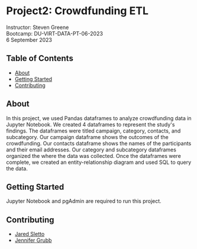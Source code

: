 # Project2: Crowdfunding ETL  
Instructor:  Steven Greene  
Bootcamp:  DU-VIRT-DATA-PT-06-2023  
6 September 2023  

## Table of Contents
- [About](#about)
- [Getting Started](#getting_started)
- [Contributing](#contributing)
  
## About
In this project, we used Pandas dataframes to analyze crowdfunding data in Jupyter Notebook. We created 4 dataframes to represent the study's findings. The dataframes were titled campaign, category, contacts, and subcategory. Our campaign dataframe shows the outcomes of the crowdfunding. Our contacts dataframe shows the names of the participants and their email addresses. Our category and subcategory dataframes organized the where the data was collected. Once the dataframes were complete, we created an entity-relationship diagram and used SQL to query the data.

## Getting Started
Jupyter Notebook and pgAdmin are required to run this project.  

## Contributing
- <a href="https://www.github.com/jaredsletto/" target="_blank">Jared Sletto</a>  
- <a href="https://www.github.com/jgrubb38/" target="_blank">Jennifer Grubb</a>  
